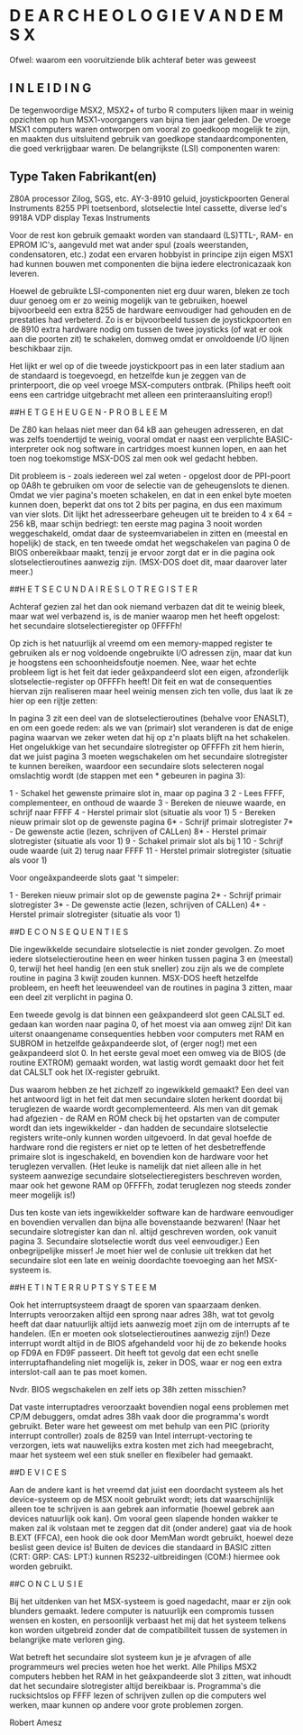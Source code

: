 # D E   A R C H E O L O G I E   V A N   D E   M S X


Ofwel:  waarom  een  vooruitziende  blik achteraf  beter was
geweest

## I N L E I D I N G 

De tegenwoordige  MSX2, MSX2+  of turbo  R computers  lijken
maar  in weinig  opzichten op hun MSX1-voorgangers van bijna
tien jaar  geleden. De vroege MSX1 computers waren ontworpen
om  vooral  zo  goedkoop mogelijk  te zijn,  en maakten  dus
uitsluitend  gebruik van  goedkope standaardcomponenten, die
goed verkrijgbaar  waren. De belangrijkste (LSI) componenten
waren:

Type        Taken                        Fabrikant(en)
------------------------------------------------------------
Z80A        processor                    Zilog, SGS, etc.
AY-3-8910   geluid, joystickpoorten      General Instruments
8255 PPI    toetsenbord, slotselectie    Intel
          cassette, diverse led's
9918A VDP   display                      Texas Instruments

Voor  de  rest  kon  gebruik  gemaakt  worden van  standaard
(LS)TTL-, RAM-  en EPROM  IC's, aangevuld met wat ander spul
(zoals  weerstanden, condensatoren,  etc.) zodat een ervaren
hobbyist in  principe zijn  eigen MSX1 had kunnen bouwen met
componenten die bijna iedere electronicazaak kon leveren.

Hoewel  de gebruikte  LSI-componenten niet  erg duur  waren,
bleken ze  toch duur  genoeg om er zo weinig mogelijk van te
gebruiken,  hoewel bijvoorbeeld  een extra  8255 de hardware
eenvoudiger had  gehouden en de prestaties had verbeterd. Zo
is  er  bijvoorbeeld  tussen de  joystickpoorten en  de 8910
extra  hardware nodig om tussen de twee joysticks (of wat er
ook  aan  die  poorten  zit) te  schakelen, domweg  omdat er
onvoldoende I/O lijnen beschikbaar zijn.

Het lijkt  er wel  op of die tweede joystickpoort pas in een
later  stadium aan  de standaard is toegevoegd, en hetzelfde
kun  je  zeggen  van  de  printerpoort,  die op  veel vroege
MSX-computers  ontbrak.   (Philips  heeft   ooit  eens   een
cartridge  uitgebracht  met  alleen  een  printeraansluiting
erop!)


##H E T   G E H E U G E N - P R O B L E E M

De  Z80  kan  helaas  niet  meer  dan  64  kB  aan  geheugen
adresseren,  en dat  was zelfs toendertijd te weinig, vooral
omdat  er  naast  een  verplichte BASIC-interpreter  ook nog
software in  cartridges moest  kunnen lopen, en aan het toen
nog toekomstige MSX-DOS zal men ook wel gedacht hebben.

Dit  probleem is  - zoals  iedereen wel zal weten - opgelost
door de  PPI-poort op  0A8h te gebruiken om voor de selectie
van  de  geheugenslots  te  dienen.  Omdat we  vier pagina's
moeten  schakelen, en  dat in  een enkel  byte moeten kunnen
doen, beperkt  dat ons  tot 2  bits per  pagina, en  dus een
maximum van vier slots. Dit lijkt het adresseerbare geheugen
uit te breiden to 4 x 64 = 256 kB, maar schijn bedriegt: ten
eerste  mag pagina  3 nooit worden weggeschakeld, omdat daar
de systeemvariabelen  in zitten  en (meestal en hopelijk) de
stack,  en ten tweede omdat het wegschakelen van pagina 0 de
BIOS onbereikbaar  maakt, tenzij  je ervoor  zorgt dat er in
die  pagina ook slotselectieroutines aanwezig zijn. (MSX-DOS
doet dit, maar daarover later meer.)


##H E T   S E C U N D A I R E   S L O T R E G I S T E R

Achteraf gezien  zal het dan ook niemand verbazen dat dit te
weinig bleek, maar wat wel verbazend is, is de manier waarop
men  het heeft opgelost: het secundaire slotselectieregister
op 0FFFFh!

Op  zich is  het natuurlijk  al vreemd  om een memory-mapped
register te  gebruiken als  er nog voldoende ongebruikte I/O
adressen    zijn,   maar    dat   kun   je   hoogstens   een
schoonheidsfoutje noemen.  Nee, waar het echte probleem ligt
is   het  feit   dat  ieder  geâxpandeerd  slot  een  eigen,
afzonderlijk slotselectie-register op 0FFFFh heeft! Dit feit
en wat  de consequenties  hiervan zijn  realiseren maar heel
weinig  mensen zich  ten volle,  dus laat  ik ze hier op een
rijtje zetten:

In  pagina  3  zit  een  deel  van  de  slotselectieroutines
(behalve voor  ENASLT), en  om een  goede reden:  als we van
(primair)  slot veranderen is dat de enige pagina waarvan we
zeker weten  dat hij  op z'n plaats blijft na het schakelen.
Het  ongelukkige van  het secundaire  slotregister op 0FFFFh
zit hem hierin, dat we juist pagina 3 moeten wegschakelen om
het secundaire slotregister te kunnen bereiken, waardoor een
secundaire  slots  selecteren  nogal  omslachtig  wordt  (de
stappen met een * gebeuren in pagina 3):

1  - Schakel het gewenste primaire slot in, maar op pagina 3
2  - Lees FFFF, complementeer, en onthoud de waarde
3  - Bereken de nieuwe waarde, en schrijf naar FFFF
4  - Herstel primair slot (situatie als voor 1)
5  - Bereken nieuw primair slot op de gewenste pagina
6* - Schrijf primair slotregister
7* - De gewenste actie (lezen, schrijven of CALLen)
8* - Herstel primair slotregister (situatie als voor 1)
9  - Schakel primair slot als bij 1
10 - Schrijf oude waarde (uit 2) terug naar FFFF
11 - Herstel primair slotregister (situatie als voor 1)


Voor ongeâxpandeerde slots gaat 't simpeler:

1  - Bereken nieuw primair slot op de gewenste pagina
2* - Schrijf primair slotregister
3* - De gewenste actie (lezen, schrijven of CALLen)
4* - Herstel primair slotregister (situatie als voor 1)


##D E   C O N S E Q U E N T I E S

Die  ingewikkelde  secundaire  slotselectie  is niet  zonder
gevolgen. Zo  moet iedere  slotselectieroutine heen  en weer
hinken  tussen pagina  3 en  (meestal) 0,  terwijl het  heel
handig (en  een stuk  sneller) zou  zijn als  we de complete
routine  in  pagina  3  kwijt  zouden kunnen.  MSX-DOS heeft
hetzelfde probleem, en heeft het leeuwendeel van de routines
in pagina 3 zitten, maar een deel zit verplicht in pagina 0.

Een tweede  gevolg is  dat binnen een geâxpandeerd slot geen
CALSLT ed. gedaan kan worden naar pagina 0, of het moest via
aan  omweg zijn!  Dit kan  uiterst onaangename consequenties
hebben  voor  computers  met  RAM  en  SUBROM  in  hetzelfde
geâxpandeerde  slot,  of (erger  nog!) met  een geâxpandeerd
slot 0.  In het  eerste geval moet een omweg via de BIOS (de
routine  EXTROM) gemaakt  worden, wat  lastig wordt  gemaakt
door het feit dat CALSLT ook het IX-register gebruikt.

Dus waarom  hebben ze  het zichzelf  zo ingewikkeld gemaakt?
Een  deel  van  het  antwoord  ligt  in  het  feit  dat  men
secundaire  sloten herkent  doordat bij teruglezen de waarde
wordt gecomplementeerd. Als men van dit gemak had afgezien -
de RAM  en ROM check bij het opstarten van de computer wordt
dan   iets  ingewikkelder   -  dan   hadden  de   secundaire
slotselectie registers  write-only kunnen worden uitgevoerd.
In  dat geval  hoefde de hardware rond die registers er niet
op  te   letten  of  het  desbetreffende  primaire  slot  is
ingeschakeld,   en  bovendien   kon  de  hardware  voor  het
teruglezen vervallen. (Het leuke is namelijk dat niet alleen
alle     in     het     systeem     aanwezige     secundaire
slotselectieregisters beschreven worden, maar ook het gewone
RAM  op  0FFFFh,  zodat  teruglezen nog  steeds zonder  meer
mogelijk is!)

Dus  ten  koste  van  iets  ingewikkelder  software  kan  de
hardware eenvoudiger  en bovendien  vervallen dan bijna alle
bovenstaande bezwaren! (Naar het secundaire slotregister kan
dan  nl.  altijd  geschreven  worden,  ook vanuit  pagina 3.
Secundaire  slotselectie  wordt  dus veel  eenvoudiger.) Een
onbegrijpelijke  misser! Je  moet hier  wel de  conlusie uit
trekken  dat   het  secundaire   slot  een  late  en  weinig
doordachte toevoeging aan het MSX-systeem is.



##H E T   I N T E R R U P T S Y S T E E M

Ook  het  interruptsysteem  draagt  de sporen  van spaarzaam
denken. Interrupts  veroorzaken altijd een sprong naar adres
38h,  wat tot  gevolg heeft  dat daar natuurlijk altijd iets
aanwezig moet  zijn om  de interrupts af te handelen. (En er
moeten   ook  slotselectieroutines   aanwezig  zijn!)   Deze
interrupt wordt altijd in de BIOS afgehandeld voor hij de zo
bekende hooks op FD9A en FD9F passeert. Dit heeft tot gevolg
dat een  echt snelle  interruptafhandeling niet mogelijk is,
zeker  in DOS,  waar er  nog een extra interslot-call aan te
pas moet komen.

Nvdr.   BIOS  wegschakelen   en  zelf  iets  op  38h  zetten
misschien?

Dat vaste  interruptadres veroorzaakt  bovendien nogal  eens
problemen  met CP/M debuggers, omdat adres 38h vaak door die
programma's wordt  gebruikt. Beter  ware het  geweest om met
behulp  van een PIC (priority interrupt controller) zoals de
8259 van  Intel interrupt-vectoring  te verzorgen,  iets wat
nauwelijks  extra kosten  met zich had meegebracht, maar het
systeem wel een stuk sneller en flexibeler had gemaakt.


##D E V I C E S

Aan de  andere kant  is het  vreemd dat  juist een doordacht
systeem  als  het  device-systeem op  de MSX  nooit gebruikt
wordt;  iets dat  waarschijnlijk alleen  toe te schrijven is
aan  gebrek   aan  informatie  (hoewel  gebrek  aan  devices
natuurlijk  ook kan).  Om vooral geen slapende honden wakker
te  maken  zal  ik  volstaan met  te zeggen  dat dit  (onder
andere) gaat via de hook B.EXT (FFCA), een hook die ook door
MemMan wordt  gebruikt, hoewel  deze beslist geen device is!
Buiten  de devices  die standaard in BASIC zitten (CRT: GRP:
CAS:  LPT:)  kunnen RS232-uitbreidingen  (COM:) hiermee  ook
worden gebruikt.


##C O N C L U S I E

Bij het  uitdenken van  het MSX-systeem  is goed  nagedacht,
maar  er  zijn  ook  blunders  gemaakt.  Iedere  computer is
natuurlijk   een  compromis  tussen  wensen  en  kosten,  en
persoonlijk verbaast  het mij  dat het  systeem telkens  kon
worden  uitgebreid zonder  dat de  compatibiliteit tussen de
systemen in belangrijke mate verloren ging.

Wat betreft  het secundaire  slot systeem kun je je afvragen
of  alle programmeurs  wel precies weten hoe het werkt. Alle
Philips MSX2  computers hebben  het RAM in het geâxpandeerde
slot  3 zitten,  wat inhoudt dat het secundaire slotregister
altijd bereikbaar  is. Programma's die rucksichtslos op FFFF
lezen  of schrijven zullen op die computers wel werken, maar
kunnen op andere voor grote problemen zorgen.

Robert Amesz
